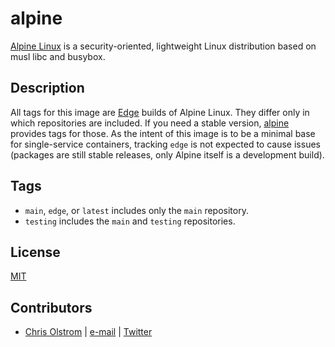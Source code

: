alpine
======

[Alpine Linux](https://alpinelinux.org/) is a security-oriented, lightweight Linux distribution based on musl libc and busybox.

Description
-----------
All tags for this image are [Edge](http://wiki.alpinelinux.org/wiki/Edge) builds of Alpine Linux. They differ only in which repositories are included. If you need a stable version, [alpine](https://hub.docker.com/r/_/alpine/) provides tags for those. As the intent of this image is to be a minimal base for single-service containers, tracking `edge` is not expected to cause issues (packages are still stable releases, only Alpine itself is a development build).

Tags
----
  * `main`, `edge`, or `latest` includes only the `main` repository.
  * `testing` includes the `main` and `testing` repositories.

License
-------
[MIT](https://tldrlegal.com/license/mit-license)

Contributors
------------
* [Chris Olstrom](https://colstrom.github.io/) | [e-mail](mailto:chris@olstrom.com) | [Twitter](https://twitter.com/ChrisOlstrom)
